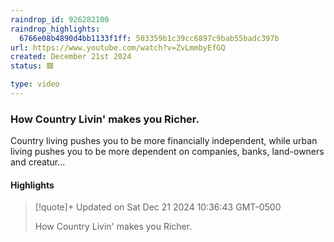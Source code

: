 ```yaml
---
raindrop_id: 926282100
raindrop_highlights:
  6766e08b4890d4bb1133f1ff: 503359b1c39cc6897c9bab55badc397b
url: https://www.youtube.com/watch?v=ZvLmmbyEfGQ
created: December 21st 2024
status: 🟥

type: video
---
```



### How Country Livin&#39; makes you Richer.

Country living pushes you to be more financially independent, while urban living pushes you to be more dependent on companies, banks, land-owners and creatur...

#### Highlights

> [!quote]+ Updated on Sat Dec 21 2024 10:36:43 GMT-0500
>
> How Country Livin&#39; makes you Richer.
